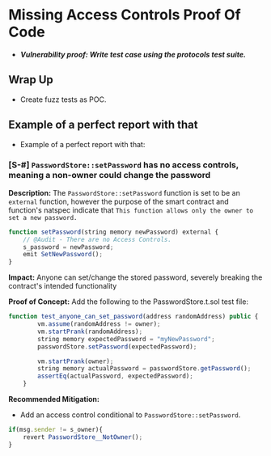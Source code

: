 # Missing Access Controls Proof Of Code
- ***Vulnerability proof: Write test case using the protocols test suite.***

## Wrap Up
- Create fuzz tests as POC.

## Example of a perfect report with that
- Example of a perfect report with that:

### [S-#] `PasswordStore::setPassword` has no access controls, meaning a non-owner could change the password

**Description:** The `PasswordStore::setPassword` function is set to be an `external` function, however the purpose of the smart contract and function's natspec indicate that `This function allows only the owner to set a new password.`

```js
function setPassword(string memory newPassword) external {
    // @Audit - There are no Access Controls.
    s_password = newPassword;
    emit SetNewPassword();
}
```

**Impact:** Anyone can set/change the stored password, severely breaking the contract's intended functionality

**Proof of Concept:** Add the following to the PasswordStore.t.sol test file:

```js
function test_anyone_can_set_password(address randomAddress) public {
        vm.assume(randomAddress != owner);
        vm.startPrank(randomAddress);
        string memory expectedPassword = "myNewPassword";
        passwordStore.setPassword(expectedPassword);

        vm.startPrank(owner);
        string memory actualPassword = passwordStore.getPassword();
        assertEq(actualPassword, expectedPassword);
    }
```

**Recommended Mitigation:** 
- Add an access control conditional to `PasswordStore::setPassword`.

```js
if(msg.sender != s_owner){
    revert PasswordStore__NotOwner();
}
```